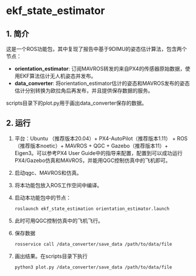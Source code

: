 # ekf_state_estimator

## 1. 简介

这是一个ROS功能包，其中复现了报告中基于9DIMU的姿态估计算法，包含两个节点：

* **orientation_estimator**: 订阅MAVROS转发的来自PX4的传感器原始数据，使用EKF算法估计无人机姿态并发布。
* **data_converter**: 将orientation_estimator估计的姿态和MAVROS发布的姿态估计分别转换为欧拉角后再发布，并且提供保存数据的服务。

scripts目录下的plot.py用于画出data_converter保存的数据。

## 2. 运行

1. 平台：Ubuntu （推荐版本20.04）+ PX4-AutoPilot（推荐版本1.11） + ROS（推荐版本noetic）+ MAVROS + QGC + Gazebo（推荐版本11）+ Eigen3。可以参考PX4 User Guide中的指导来配置，配置到可以成功运行PX4/Gazebo仿真和MAVROS，并能用QGC控制仿真中的飞机即可。

2. 启动qgc、MAVROS和仿真。

3. 将本功能包放入ROS工作空间中编译。

4. 启动本功能包中的节点：

   ```bash
   roslaunch ekf_state_estimation orientation_estimator.launch
   ```

5. 此时可用QGC控制仿真中的飞机飞行。

6. 保存数据

   ```bash
   rosservice call /data_converter/save_data /path/to/data/file
   ```

7. 画出结果。在scripts目录下执行

   ```
   python3 plot.py /data_converter/save_data /path/to/data/file
   ```

   